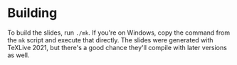 # Building

To build the slides, run `./mk`.
If you're on Windows, copy the command from the `mk` script and execute that directly.
The slides were generated with TeXLive 2021, but there's a good chance they'll compile with later versions as well.

